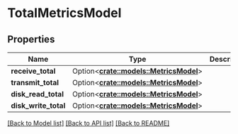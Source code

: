 # TotalMetricsModel

## Properties

Name | Type | Description | Notes
------------ | ------------- | ------------- | -------------
**receive_total** | Option<[**crate::models::MetricsModel**](MetricsModel.md)> |  | [optional]
**transmit_total** | Option<[**crate::models::MetricsModel**](MetricsModel.md)> |  | [optional]
**disk_read_total** | Option<[**crate::models::MetricsModel**](MetricsModel.md)> |  | [optional]
**disk_write_total** | Option<[**crate::models::MetricsModel**](MetricsModel.md)> |  | [optional]

[[Back to Model list]](../README.md#documentation-for-models) [[Back to API list]](../README.md#documentation-for-api-endpoints) [[Back to README]](../README.md)


